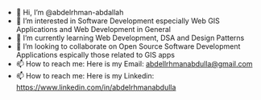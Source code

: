 - 👋 Hi, I’m @abdelrhman-abdallah
- 👀 I’m interested in Software Development especially Web GIS Applications and Web Development in General
- 🌱 I’m currently learning Web Development, DSA and Design Patterns
- 💞️ I’m looking to collaborate on Open Source Software Development Applications espically those related to GIS apps
- 📫 How to reach me: Here is my Email: abdellrhmanabdulla@gmail.com
- 📫 How to reach me: Here is my Linkedin: https://www.linkedin.com/in/abdelrhmanabdulla
      
      

<!---
abdelrhman-abdallah/abdelrhman-abdallah is a ✨ special ✨ repository because its `README.md` (this file) appears on your GitHub profile.
You can click the Preview link to take a look at your changes.
--->
